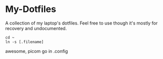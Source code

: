 # My-Dotfiles
A collection of my laptop's dotfiles.
Feel free to use though it's mostly for recovery and undocumented.
```
cd ~
ln -s [.filename]

```
awesome, picom go in .config
